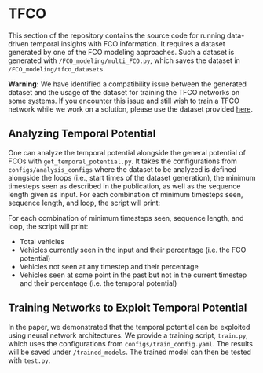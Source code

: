 # TFCO

This section of the repository contains the source code for running data-driven temporal insights with FCO information. It requires a dataset generated by one of the FCO modeling approaches. Such a dataset is generated with `/FCO_modeling/multi_FCO.py`, which saves the dataset in `/FCO_modeling/tfco_datasets`.

**Warning:** We have identified a compatibility issue between the generated dataset and the usage of the dataset for training the TFCO networks on some systems. If you encounter this issue and still wish to train a TFCO network while we work on a solution, please use the dataset provided [here](https://faubox.rrze.uni-erlangen.de/getlink/fiJW2Kf84Enb3TAh5scbME/pen01_radius250).

## Analyzing Temporal Potential

One can analyze the temporal potential alongside the general potential of FCOs with `get_temporal_potential.py`. It takes the configurations from `configs/analysis_configs` where the dataset to be analyzed is defined alongside the loops (i.e., start times of the dataset generation), the minimum timesteps seen as described in the publication, as well as the sequence length given as input. For each combination of minimum timesteps seen, sequence length, and loop, the script will print:

  For each combination of minimum timesteps seen, sequence length, and loop, the script will print:

  - Total vehicles
  - Vehicles currently seen in the input and their percentage (i.e. the FCO potential)
  - Vehicles not seen at any timestep and their percentage 
  - Vehicles seen at some point in the past but not in the current timestep and their percentage (i.e. the temporal potential)

## Training Networks to Exploit Temporal Potential

In the paper, we demonstrated that the temporal potential can be exploited using neural network architectures. We provide a training script, `train.py`, which uses the configurations from `configs/train_config.yaml`. The results will be saved under `/trained_models`. The trained model can then be tested with `test.py`.
